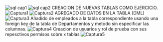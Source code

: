 ![sql cap1](https://github.com/user-attachments/assets/62b94c10-2995-4f34-806d-ca87d1278011)
![sql cap2](https://github.com/user-attachments/assets/7a91b4c2-887c-4ade-a1b8-5e97f20d050f)
CREACION DE NUEVAS TABLAS COMO EJERCICIO.
![Captura1](https://github.com/user-attachments/assets/2c5f9659-8c29-4c46-a614-580db3b805c9)
![Captura2](https://github.com/user-attachments/assets/ae22a234-16ea-42f8-a73c-781423984703)
AGREGADO DE DATOS EN LA TABLA (DML)
![Captura3](https://github.com/user-attachments/assets/3797e1ae-68ec-4ba0-94f8-5ba8dde16cba)
Añadido de empleados a la tabla correspondiente usando una foreign key de la tabla de Departamentos y metodo sin especificar las columnas.
![Captura4](https://github.com/user-attachments/assets/d2103b8d-58c2-4a42-92ff-7028aea1c732)
Creacion de usuarios y rol de prueba con sus repesctivos permisos sobre x tablas
![Captura5](https://github.com/user-attachments/assets/ec9139ed-67ae-49e4-a126-365dbec2d816)
